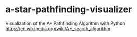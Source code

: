 # a-star-pathfinding-visualizer
Visualization of the A* Pathfinding Algorithm with Python
https://en.wikipedia.org/wiki/A*_search_algorithm



